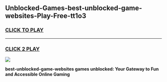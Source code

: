 
## Unblocked-Games-best-unblocked-game-websites-Play-Free-tt1o3
<h3>
<a href="https://premium76.site?title=best-unblocked-game-websites&ref=23A">CLICK TO PLAY</a></h3>
<hr>

<h3>
<a href="https://premium76.site?title=best-unblocked-game-websites&ref=23A">CLICK 2 PLAY</a>
  
</h3>

<a href="https://premium76.site?title=best-unblocked-game-websites&ref=23A"><img src="https://clearcache.store/games.png"></a>


**best-unblocked-game-websites games unblocked: Your Gateway to Fun and Accessible Online Gaming**
